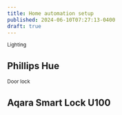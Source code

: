```yaml
---
title: Home automation setup
published: 2024-06-10T07:27:13-0400
draft: true
---
```


<small>Lighting</small>

## Phillips Hue

<small>Door lock</small>

## Aqara Smart Lock U100
